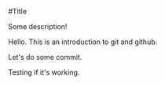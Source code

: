 #Title

Some description!

Hello. This is an introduction to git and github.

Let's do some commit.

Testing if it's working.
